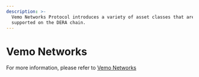 ```yaml
---
description: >-
  Vemo Networks Protocol introduces a variety of asset classes that are natively
  supported on the DERA chain.
---
```


# Vemo Networks

For more information, please refer to [Vemo Networks](https://vemo.network/)
